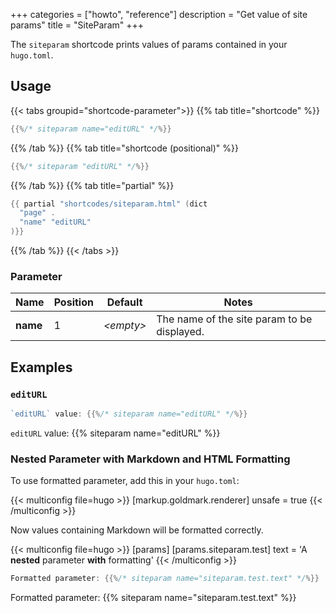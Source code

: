 +++
categories = ["howto", "reference"]
description = "Get value of site params"
title = "SiteParam"
+++

The `siteparam` shortcode prints values of params contained in your `hugo.toml`.

## Usage

{{< tabs groupid="shortcode-parameter">}}
{{% tab title="shortcode" %}}

````go
{{%/* siteparam name="editURL" */%}}
````

{{% /tab %}}
{{% tab title="shortcode (positional)" %}}

````go
{{%/* siteparam "editURL" */%}}
````

{{% /tab %}}
{{% tab title="partial" %}}

````go
{{ partial "shortcodes/siteparam.html" (dict
  "page" .
  "name" "editURL"
)}}
````

{{% /tab %}}
{{< /tabs >}}

### Parameter

| Name                 | Position | Default          | Notes       |
|----------------------|----------|------------------|-------------|
| **name**             | 1        | _&lt;empty&gt;_  | The name of the site param to be displayed. |

## Examples

### `editURL`

```go
`editURL` value: {{%/* siteparam name="editURL" */%}}
```

`editURL` value: {{% siteparam name="editURL" %}}

### Nested Parameter with Markdown and HTML Formatting

To use formatted parameter, add this in your `hugo.toml`:

{{< multiconfig file=hugo >}}
[markup.goldmark.renderer]
  unsafe = true
{{< /multiconfig >}}

Now values containing Markdown will be formatted correctly.

{{< multiconfig file=hugo >}}
[params]
  [params.siteparam.test]
    text = 'A **nested** parameter <b>with</b> formatting'
{{< /multiconfig >}}

```go
Formatted parameter: {{%/* siteparam name="siteparam.test.text" */%}}
```

Formatted parameter: {{% siteparam name="siteparam.test.text" %}}
